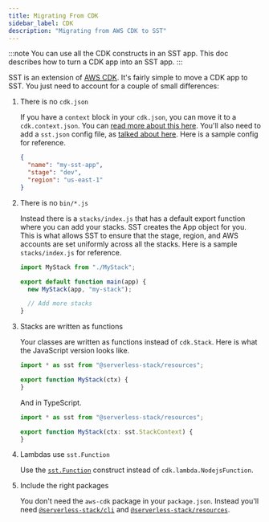 ```yaml
---
title: Migrating From CDK
sidebar_label: CDK
description: "Migrating from AWS CDK to SST"
---
```


:::note
You can use all the CDK constructs in an SST app. This doc describes how to turn a CDK app into an SST app.
:::

SST is an extension of [AWS CDK](https://aws.amazon.com/cdk/). It's fairly simple to move a CDK app to SST. You just need to account for a couple of small differences:

1. There is no `cdk.json`

   If you have a `context` block in your `cdk.json`, you can move it to a `cdk.context.json`. You can [read more about this here](https://docs.aws.amazon.com/cdk/latest/guide/context.html). You'll also need to add a `sst.json` config file, as [talked about here](../learn/project-structure.md#sstjson). Here is a sample config for reference.

   ```json
   {
     "name": "my-sst-app",
     "stage": "dev",
     "region": "us-east-1"
   }
   ```

2. There is no `bin/*.js`

   Instead there is a `stacks/index.js` that has a default export function where you can add your stacks. SST creates the App object for you. This is what allows SST to ensure that the stage, region, and AWS accounts are set uniformly across all the stacks. Here is a sample `stacks/index.js` for reference.

   ```js
   import MyStack from "./MyStack";

   export default function main(app) {
     new MyStack(app, "my-stack");

     // Add more stacks
   }
   ```

3. Stacks are written as functions

   Your classes are written as functions instead of `cdk.Stack`. Here is what the JavaScript version looks like.

   ```js
   import * as sst from "@serverless-stack/resources";

   export function MyStack(ctx) {
   }
   ```

   And in TypeScript.

   ```ts
   import * as sst from "@serverless-stack/resources";

   export function MyStack(ctx: sst.StackContext) {
   }
   ```

4. Lambdas use `sst.Function`

   Use the [`sst.Function`](constructs/Function.md) construct instead of `cdk.lambda.NodejsFunction`.

5. Include the right packages

   You don't need the `aws-cdk` package in your `package.json`. Instead you'll need [`@serverless-stack/cli`](packages/cli.md) and [`@serverless-stack/resources`](packages/resources.md).
